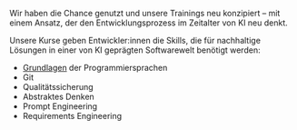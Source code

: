 Wir haben die Chance genutzt und unsere Trainings neu konzipiert – mit einem Ansatz, 
der den Entwicklungsprozess im Zeitalter von KI neu denkt.

Unsere Kurse geben Entwickler:innen die Skills, die für nachhaltige Lösungen 
in einer von KI geprägten Softwarewelt benötigt werden:

- [Grundlagen](/courses?q=Grundlagen) der Programmiersprachen
- Git
- Qualitätssicherung
- Abstraktes Denken
- Prompt Engineering
- Requirements Engineering
